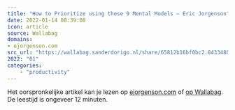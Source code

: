 ```yaml
---
title: "How to Prioritize using these 9 Mental Models — Eric Jorgenson"
date: 2022-01-14 08:39:08
icon: article
source: Wallabag
domains:
- ejorgenson.com
src_url: "https://wallabag.sanderdorigo.nl/share/65812b16bf0bc2.84334888"
2022: "01"
categories:
    - "productivity"
---
```

Het oorspronkelijke artikel kan je lezen op [ejorgenson.com](https://www.ejorgenson.com/blog/how-to-prioritize-using-these-9-mental-models) of [op Wallabag](https://wallabag.sanderdorigo.nl/share/65812b16bf0bc2.84334888). De leestijd is ongeveer 12 minuten.